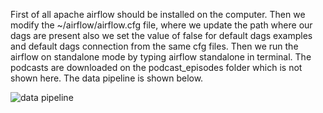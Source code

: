 First of all apache airflow should be installed on the computer.
Then we modify the ~/airflow/airflow.cfg file, where we update the path where our dags are present also we set the value of false for default dags examples and default dags connection from the same cfg files.
Then we run the airflow on standalone mode by typing airflow standalone in terminal. The podcasts are downloaded on the podcast_episodes folder which is not shown here.
The data pipeline is shown below.

![data pipeline](https://github.com/sanjoggaihre/Data-Pipeline-using-apache-airflow-to-download-podcast-episodes/blob/main/pipeline.png?raw=true)
